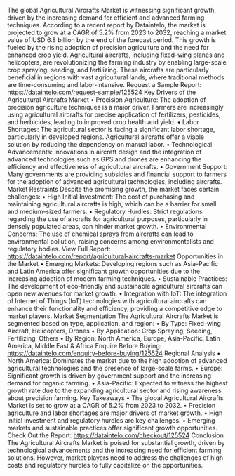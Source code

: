 The global Agricultural Aircrafts Market is witnessing significant growth, driven by the increasing demand for efficient and advanced farming techniques. According to a recent report by Dataintelo, the market is projected to grow at a CAGR of 5.2% from 2023 to 2032, reaching a market value of USD 6.8 billion by the end of the forecast period. This growth is fueled by the rising adoption of precision agriculture and the need for enhanced crop yield.
Agricultural aircrafts, including fixed-wing planes and helicopters, are revolutionizing the farming industry by enabling large-scale crop spraying, seeding, and fertilizing. These aircrafts are particularly beneficial in regions with vast agricultural lands, where traditional methods are time-consuming and labor-intensive.
Request a Sample Report: https://dataintelo.com/request-sample/125524
Key Drivers of the Agricultural Aircrafts Market
•	Precision Agriculture: The adoption of precision agriculture techniques is a major driver. Farmers are increasingly using agricultural aircrafts for precise application of fertilizers, pesticides, and herbicides, leading to improved crop health and yield.
•	Labor Shortages: The agricultural sector is facing a significant labor shortage, particularly in developed regions. Agricultural aircrafts offer a viable solution by reducing the dependency on manual labor.
•	Technological Advancements: Innovations in aircraft design and the integration of advanced technologies such as GPS and drones are enhancing the efficiency and effectiveness of agricultural aircrafts.
•	Government Support: Many governments are providing subsidies and financial support to farmers for the adoption of advanced agricultural technologies, including aircrafts.
Market Restraints
Despite the promising growth, the market faces certain challenges:
•	High Initial Investment: The cost of purchasing and maintaining agricultural aircrafts is high, which can be a barrier for small and medium-sized farmers.
•	Regulatory Hurdles: Strict regulations regarding the use of aircrafts for agricultural purposes, particularly in densely populated areas, can hinder market growth.
•	Environmental Concerns: The use of chemical sprays from aircrafts can lead to environmental pollution, raising concerns among environmentalists and regulatory bodies.
View Full Report: https://dataintelo.com/report/agricultural-aircrafts-market
Opportunities in the Market
•	Emerging Markets: Developing regions such as Asia-Pacific and Latin America offer significant growth opportunities due to the increasing adoption of modern farming techniques.
•	Sustainable Practices: The development of eco-friendly and sustainable agricultural aircrafts can open new avenues for market growth.
•	Integration with IoT: The integration of Internet of Things (IoT) technologies with agricultural aircrafts can enhance their functionality and efficiency, providing a competitive edge to market players.
Market Segmentation
The Agricultural Aircrafts Market is segmented based on type, application, and region:
•	By Type: Fixed-wing Aircraft, Helicopters, Drones
•	By Application: Crop Spraying, Seeding, Fertilizing, Others
•	By Region: North America, Europe, Asia-Pacific, Latin America, Middle East & Africa
Enquire Before Buying: https://dataintelo.com/enquiry-before-buying/125524
Regional Analysis
•	North America: Dominates the market due to the high adoption of advanced agricultural technologies and the presence of large-scale farms.
•	Europe: Significant growth is driven by government support and the increasing demand for organic farming.
•	Asia-Pacific: Expected to witness the highest growth rate due to the expanding agricultural sector and rising awareness about precision farming.
Key Takeaways
•	The global Agricultural Aircrafts Market is set to grow at a CAGR of 5.2% from 2023 to 2032.
•	Precision agriculture and labor shortages are major drivers of market growth.
•	High initial investment and regulatory hurdles are key challenges.
•	Emerging markets and sustainable practices offer significant growth opportunities.
Check Out the Report: https://dataintelo.com/checkout/125524
Conclusion
The Agricultural Aircrafts Market is poised for substantial growth, driven by technological advancements and the increasing need for efficient farming solutions. However, market players need to address the challenges of high costs and regulatory hurdles to fully capitalize on the opportunities.
